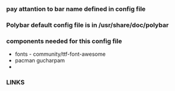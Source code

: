 ### pay attantion to bar name defined in config file
### Polybar default config file is in /usr/share/doc/polybar

### components needed for this config file
- fonts - community/ttf-font-awesome
- pacman gucharpam
- 
### LINKS
